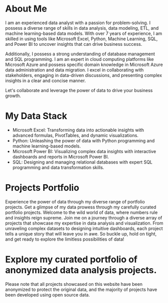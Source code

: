 # About Me

I am an experienced data analyst with a passion for problem-solving. I possess a diverse range of skills in data analysis, data modeling, ETL, and machine learning-based data models. With over 7 years of experience, I am skilled in using tools like Microsoft Excel, Python, Machine Learning, SQL, and Power BI to uncover insights that can drive business success. 

Additionally, I possess a strong understanding of database management and SQL programming. I am an expert in cloud computing platforms like Microsoft Azure and possess specific domain knowledge in Microsoft Azure data administration and data migration. I excel in collaborating with stakeholders, engaging in data-driven discussions, and presenting complex insights in a clear and concise manner.

Let's collaborate and leverage the power of data to drive your business growth.

# My Data Stack

- Microsoft Excel: Transforming data into actionable insights with advanced formulas, PivotTables, and dynamic visualizations.
- Python: Unleashing the power of data with Python programming and machine learning-based models.
- Microsoft Power BI: Visualizing complex data insights with interactive dashboards and reports in Microsoft Power BI.
- SQL: Designing and managing relational databases with expert SQL programming and data transformation skills.

# Projects Portfolio

Experience the power of data through my diverse range of portfolio projects. Get a glimpse of my data prowess through my carefully curated portfolio projects. Welcome to the wild world of data, where numbers rule and insights reign supreme. Join me on a journey through a diverse array of projects that showcase my expertise in data analysis and visualization. From unraveling complex datasets to designing intuitive dashboards, each project tells a unique story that will leave you in awe. So buckle up, hold on tight, and get ready to explore the limitless possibilities of data!

# Explore my curated portfolio of anonymized data analysis projects.

Please note that all projects showcased on this website have been anonymized to protect the original data, and the majority of projects have been developed using open source data.